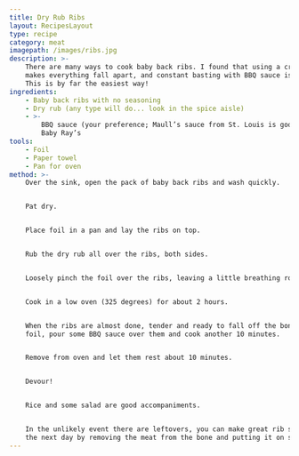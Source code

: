 ```yaml
---
title: Dry Rub Ribs
layout: RecipesLayout
type: recipe
category: meat
imagepath: /images/ribs.jpg
description: >-
    There are many ways to cook baby back ribs. I found that using a crock pot
    makes everything fall apart, and constant basting with BBQ sauce is a hassle.
    This is by far the easiest way!
ingredients:
    - Baby back ribs with no seasoning
    - Dry rub (any type will do... look in the spice aisle)
    - >-
        BBQ sauce (your preference; Maull’s sauce from St. Louis is good as is Sweet
        Baby Ray’s
tools:
    - Foil
    - Paper towel
    - Pan for oven
method: >-
    Over the sink, open the pack of baby back ribs and wash quickly.


    Pat dry.


    Place foil in a pan and lay the ribs on top.


    Rub the dry rub all over the ribs, both sides.


    Loosely pinch the foil over the ribs, leaving a little breathing room


    Cook in a low oven (325 degrees) for about 2 hours.


    When the ribs are almost done, tender and ready to fall off the bone, open the
    foil, pour some BBQ sauce over them and cook another 10 minutes.


    Remove from oven and let them rest about 10 minutes.


    Devour!


    Rice and some salad are good accompaniments.


    In the unlikely event there are leftovers, you can make great rib sandwiches
    the next day by removing the meat from the bone and putting it on small buns.
---
```

